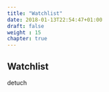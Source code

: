 ```yaml
---
title: "Watchlist"
date: 2018-01-13T22:54:47+01:00
draft: false
weight : 15
chapter: true
---
```

## Watchlist
detuch